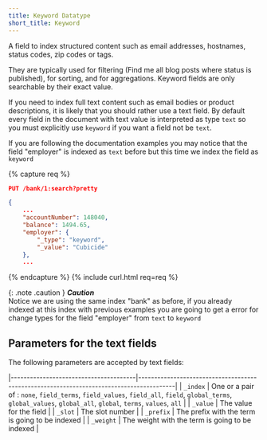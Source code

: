 ```yaml
---
title: Keyword Datatype
short_title: Keyword
---
```


A field to index structured content such as email addresses, hostnames, status codes, zip codes or tags.

They are typically used for filtering (Find me all blog posts where status is published), for sorting, and for aggregations. Keyword fields are only searchable by their exact value.

If you need to index full text content such as email bodies or product descriptions, it is likely that you should rather use a text field. By default every field in the document with text value is interpreted as type `text` so you must explicitly use `keyword` if you want a field not be `text`.

If you are following the documentation examples you may notice that the field "employer" is indexed as `text` before but this time we index the field as `keyword`


{% capture req %}

```json
PUT /bank/1:search?pretty

{
	...
    "accountNumber": 148040,
    "balance": 1494.65,
    "employer": {
    	"_type": "keyword",
    	"_value": "Cubicide"
    },
    ...
```
{% endcapture %}
{% include curl.html req=req %}

{: .note .caution }
**_Caution_**<br>
Notice we are using the same index "bank" as before, if you already indexed at this index with previous examples you are going to get a error for change types for the field  "employer" from `text` to `keyword`

## Parameters for the text fields

The following parameters are accepted by text fields:

|---------------------------------------|-----------------------------------------------------------------------------------------|
| `_index`                              | One or a pair of : `none`, `field_terms`, `field_values`, `field_all`, `field`, `global_terms`, `global_values`, `global_all`, `global`, `terms`, `values`, `all`      |
| `_value`                              | The value for the field                                                                 |
| `_slot`                               | The slot number                                                                         |
| `_prefix`                             | The prefix with the term is going to be indexed     |
| `_weight`                             | The weight with the term is going to be indexed     |

